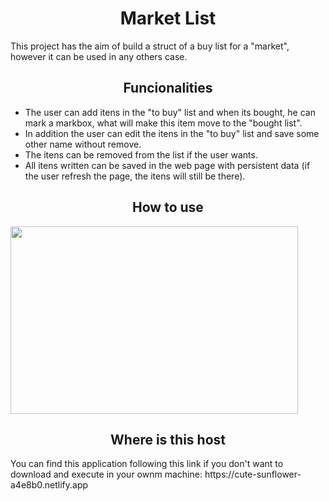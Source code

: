 <h1 align="center"> Market List </h1>
    This project has the aim of build a struct of a buy list for a "market", however it can be used in any others case.
    
<h2 align="center"> Funcionalities </h2>

- The user can add itens in the "to buy" list and when its bought, he can mark a markbox, what will make this item move to the "bought list".
- In addition the user can edit the itens in the "to buy" list and save some other name without remove.
- The itens can be removed from the list if the user wants.
- All itens written can be saved in the web page with persistent data (if the user refresh the page, the itens will still be there).

<h2 align="center"> How to use </h2>

<img width="460" height="300" src="src/assets/to_readme/using.gif" align="center"></img>

<h2 align="center"> Where is this host </h2>
You can find this application following this link if you don't want to download and execute in your ownm machine: https://cute-sunflower-a4e8b0.netlify.app

